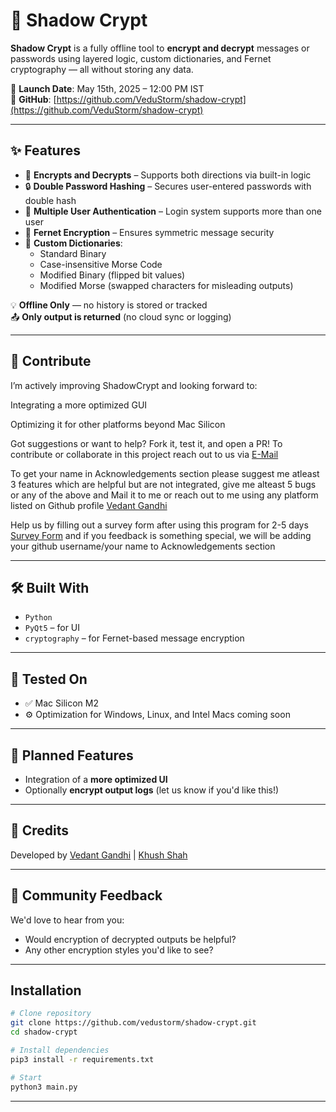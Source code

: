 # 🔐 Shadow Crypt

**Shadow Crypt** is a fully offline tool to **encrypt and decrypt** messages or passwords using layered logic, custom dictionaries, and Fernet cryptography — all without storing any data.

📅 **Launch Date**: May 15th, 2025 – 12:00 PM IST  
🔗 **GitHub**: [https://github.com/VeduStorm/shadow-crypt](https://github.com/VeduStorm/shadow-crypt)

---

## ✨ Features

- 🔁 **Encrypts and Decrypts** – Supports both directions via built-in logic
- 🔒 **Double Password Hashing** – Secures user-entered passwords with double hash
- 👥 **Multiple User Authentication** – Login system supports more than one user
- 🧠 **Fernet Encryption** – Ensures symmetric message security
- 🧾 **Custom Dictionaries**:
  - Standard Binary
  - Case-insensitive Morse Code
  - Modified Binary (flipped bit values)
  - Modified Morse (swapped characters for misleading outputs)

💡 **Offline Only** — no history is stored or tracked  
📤 **Only output is returned** (no cloud sync or logging)

---

## 📌 Contribute
I’m actively improving ShadowCrypt and looking forward to:

Integrating a more optimized GUI

Optimizing it for other platforms beyond Mac Silicon

Got suggestions or want to help? Fork it, test it, and open a PR!
To contribute or collaborate in this project reach out to us via <a href="mailto:vedant.storm@gmail.com">E-Mail</a>

To get your name in Acknowledgements section please suggest me atleast 3 features which are helpful but are not integrated, give me alteast 5 bugs or any of the above and Mail it to me or reach out to me using any platform listed on Github profile [Vedant Gandhi](https://github.com/VeduStorm)

Help us by filling out a survey form after using this program for 2-5 days [Survey Form](https://forms.gle/7G5yDveKVuDGUo377) and if you feedback is something special, we will be adding your github username/your name to Acknowledgements section

---

## 🛠 Built With

- `Python`
- `PyQt5` – for UI
- `cryptography` – for Fernet-based message encryption

---

## 🧪 Tested On

- ✅ Mac Silicon M2
- ⚙️ Optimization for Windows, Linux, and Intel Macs coming soon

---

## 🚧 Planned Features

- Integration of a **more optimized UI**
- Optionally **encrypt output logs** (let us know if you'd like this!)

---

## 🙏 Credits

Developed by [Vedant Gandhi](https://github.com/VeduStorm) | [Khush Shah](https://github.com/kspro416) 

---

## 💬 Community Feedback

We'd love to hear from you:

- Would encryption of decrypted outputs be helpful?
- Any other encryption styles you'd like to see?


---

## Installation
```bash
# Clone repository
git clone https://github.com/vedustorm/shadow-crypt.git
cd shadow-crypt

# Install dependencies
pip3 install -r requirements.txt

# Start
python3 main.py
```
---
